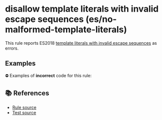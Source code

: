 # disallow template literals with invalid escape sequences (es/no-malformed-template-literals)

This rule reports ES2018 [template literals with invalid escape sequences](https://github.com/tc39/proposal-template-literal-revision#readme) as errors.

## Examples

⛔ Examples of **incorrect** code for this rule:

<eslint-playground type="bad" code="/*eslint es/no-malformed-template-literals: error */
tag`\unicode`
" />

## 📚 References

- [Rule source](https://github.com/mysticatea/eslint-plugin-es/blob/v1.4.1/lib/rules/no-malformed-template-literals.js)
- [Test source](https://github.com/mysticatea/eslint-plugin-es/blob/v1.4.1/tests/lib/rules/no-malformed-template-literals.js)
